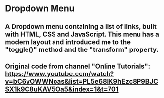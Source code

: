 # Dropdown Menu

## A Dropdown menu containing a list of links, built with HTML, CSS and JavaScript. This menu has a modern layout and introduced me to the "toggle()" method and the "transform" property.

## Original code from channel "Online Tutorials": https://www.youtube.com/watch?v=bC6vOWWNoas&list=PL5e68lK9hEzc8P9BJCSX1k9C8uKAV5Oa5&index=1&t=701
